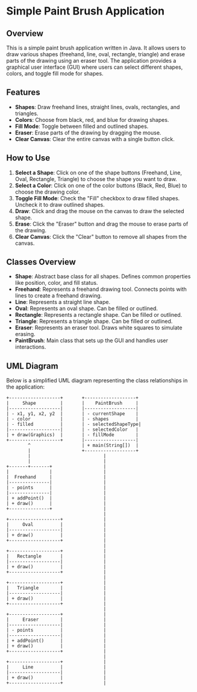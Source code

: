 # Simple Paint Brush Application

## Overview
This is a simple paint brush application written in Java. It allows users to draw various shapes (freehand, line, oval, rectangle, triangle) and erase parts of the drawing using an eraser tool. The application provides a graphical user interface (GUI) where users can select different shapes, colors, and toggle fill mode for shapes.

## Features
- **Shapes**: Draw freehand lines, straight lines, ovals, rectangles, and triangles.
- **Colors**: Choose from black, red, and blue for drawing shapes.
- **Fill Mode**: Toggle between filled and outlined shapes.
- **Eraser**: Erase parts of the drawing by dragging the mouse.
- **Clear Canvas**: Clear the entire canvas with a single button click.

## How to Use
1. **Select a Shape**: Click on one of the shape buttons (Freehand, Line, Oval, Rectangle, Triangle) to choose the shape you want to draw.
2. **Select a Color**: Click on one of the color buttons (Black, Red, Blue) to choose the drawing color.
3. **Toggle Fill Mode**: Check the "Fill" checkbox to draw filled shapes. Uncheck it to draw outlined shapes.
4. **Draw**: Click and drag the mouse on the canvas to draw the selected shape.
5. **Erase**: Click the "Eraser" button and drag the mouse to erase parts of the drawing.
6. **Clear Canvas**: Click the "Clear" button to remove all shapes from the canvas.

## Classes Overview
- **Shape**: Abstract base class for all shapes. Defines common properties like position, color, and fill status.
- **Freehand**: Represents a freehand drawing tool. Connects points with lines to create a freehand drawing.
- **Line**: Represents a straight line shape.
- **Oval**: Represents an oval shape. Can be filled or outlined.
- **Rectangle**: Represents a rectangle shape. Can be filled or outlined.
- **Triangle**: Represents a triangle shape. Can be filled or outlined.
- **Eraser**: Represents an eraser tool. Draws white squares to simulate erasing.
- **PaintBrush**: Main class that sets up the GUI and handles user interactions.

## UML Diagram
Below is a simplified UML diagram representing the class relationships in the application:

```plaintext
+-------------------+       +-------------------+
|     Shape         |       |    PaintBrush     |
|-------------------|       |-------------------|
| - x1, y1, x2, y2  |       | - currentShape    |
| - color           |       | - shapes          |
| - filled          |       | - selectedShapeType|
|-------------------|       | - selectedColor   |
| + draw(Graphics)  |       | - fillMode        |
+-------------------+       |-------------------|
        ^                   | + main(String[])  |
        |                   +-------------------+
        |                           |
        |                           |
+-------+-------+                   |
|               |                   |
|  Freehand     |                   |
|---------------|                   |
| - points      |                   |
|---------------|                   |
| + addPoint()  |                   |
| + draw()      |                   |
+---------------+                   |
                                    |
+-------------------+               |
|     Oval          |               |
|-------------------|               |
| + draw()          |               |
+-------------------+               |
                                    |
+-------------------+               |
|   Rectangle       |               |
|-------------------|               |
| + draw()          |               |
+-------------------+               |
                                    |
+-------------------+               |
|   Triangle        |               |
|-------------------|               |
| + draw()          |               |
+-------------------+               |
                                    |
+-------------------+               |
|     Eraser        |               |
|-------------------|               |
| - points          |               |
|-------------------|               |
| + addPoint()      |               |
| + draw()          |               |
+-------------------+               |
                                    |
+-------------------+               |
|     Line          |               |
|-------------------|               |
| + draw()          |               |
+-------------------+               |
